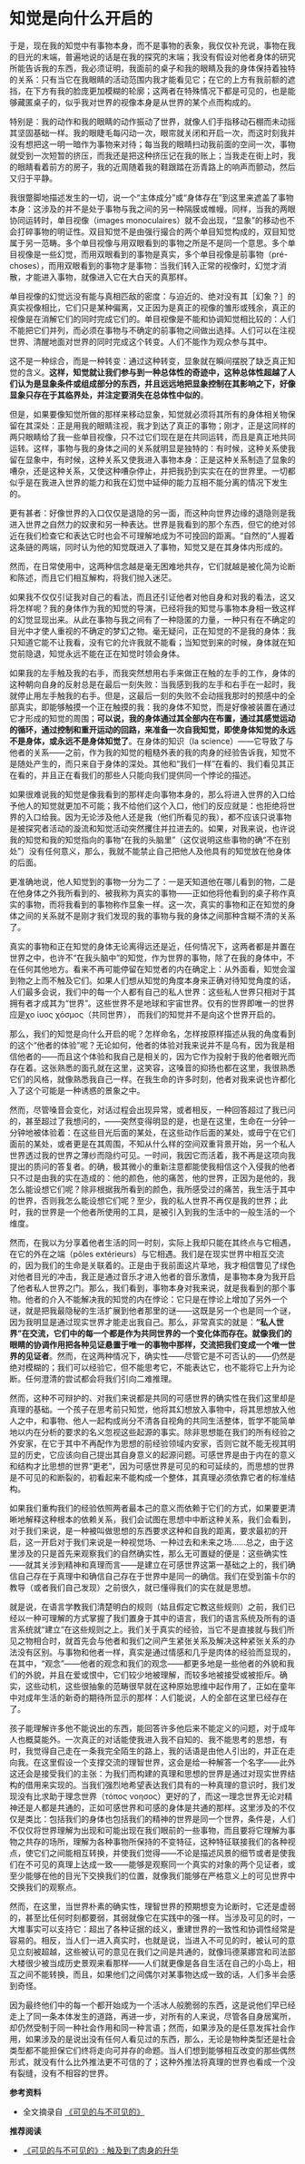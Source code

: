 # 知觉是向什么开启的


于是，现在我的知觉中有事物本身，而不是事物的表象，我仅仅补充说，事物在我的目光的末端，普遍地说的话是在我的探究的末端；我没有假设对他者身体的研究所能告诉我的东西，我必须证明，我面前的桌子和我的眼睛及我的身体保持着独特的关系：只有当它在我眼睛的活动范围内我才能看见它；在它的上方有我前额的遮挡，在下方有我的脸庞更加模糊的轮廓；这两者在特殊情况下都是可见的，也是能够藏匿桌子的，似乎我对世界的视像本身是从世界的某个点而构成的。

特别是：我的动作和我的眼睛的动作振动了世界，就像人们手指移动石棚而未动摇其坚固基础一样。我的眼睫毛每闪动一次，眼帘就关闭和开启一次，而这时刻我并没有想把这一明一暗作为事物来对待；每当我的眼睛扫动我前面的空间一次，事物就受到一次短暂的挤压，而我还是把这种挤压记在我的账上；当我走在街上时，我的眼睛看着前方的房子，我的近周随着我的鞋跟踏在沥青路上的响声而颤动，然后又归于平静。

我很蹩脚地描述发生的一切，说一个“主体成分”或“身体存在”到这里来遮盖了事物本身：这涉及的并不是处于事物与我之间的另一种隔膜或帷幔。同样，当我的两眼协同运转时，单目视像（images monoculaires）就不会出现，“显象”的移动也不会打碎事物的明证性。双目知觉不是由强行撮合的两个单目知觉构成的，双目知觉属于另一范畴。多个单目视像与用双眼看到的事物之所是不是同一个意思。多个单目视像是一些幻觉，而用双眼看到的事物是真实，多个单目视像是前事物（pré-choses），而用双眼看到的事物才是事物：当我们转入正常的视像时，幻觉才消散，才能进入事物，就像进入它在大白天的真那样。

单目视像的幻觉远没有能与真相匹敌的密度：与迫近的、绝对没有其［幻象？］的真实视像相比，它们只是某种偏离，又正因为是真正的视像的雏形或残余，真正的视像是在消解它们的同时完成它们的。单目视像是不能和协调知觉相比较的：人们不能把它们并列，而必须在事物与不确定的前事物之间做出选择。人们可以在注视世界、清醒地面对世界的同时完成这个转变。人们不能作为观众参与其中。

这不是一种综合，而是一种转变：通过这种转变，显象就在瞬间摆脱了缺乏真正知觉的含义。**这样，知觉就让我们参与到一种总体性的奇迹中，这种总体性超越了人们认为是显象条件或组成部分的东西，并且远远地把显象控制在其影响之下，好像显象只存在于其临界处，并注定要消失在总体性中似的**。

但是，如果要像知觉所做的那样来移动显象，知觉就必须将其所有的身体相关物保留在其深处：正是用我的眼睛注视，我才到达了真正的事物；刚才，正是这同样的两只眼睛给了我一些单目视像，只不过它们现在是在共同运转，而且是真正地共同运转。这样，事物与我的身体之间的关系就明显是独特的：有时候，这种关系使我留在显象中，有时候，这种关系又使我进入事物本身：正是这种关系制造了显象的嘈杂，还是这种关系，又使这种嘈杂停止，并把我扔到实实在在的世界里。一切都似乎是在我进入世界的能力和我在幻觉中延伸的能力互相不能分离的情况下发生的。

更有甚者：好像世界的入口仅仅是退隐的另一面，而这种向世界边缘的退隐则是我进入世界之自然力的奴隶和另一种表达。世界是我看到的那个东西，但它的绝对邻近在我们检查它和表达它时也会不可理解地成为不可挽回的距离。“自然的”人握着这条链的两端，同时认为他的知觉既进入了事物，知觉又是在其身体内形成的。

然而，在日常使用中，这两种信念越是毫无困难地共存，它们就越是被化简为论断和陈述，而且它们相互解构，将我们抛入迷茫。

如果我不仅仅引证我对自己的看法，而且还引证他者对他自身和对我的看法，这又将怎样呢？我的身体作为我的知觉的导演，已经将我的知觉与事物本身相一致这样的幻觉显现出来。从此在事物与我之间有了一种隐匿的力量，一种只有在不确定的目光中才使人重视的不确定的梦幻之物。毫无疑问，正在知觉的不是我的身体：我只知道它能不让我看，没有它的允许我就不能看；当知觉到来的时候，身体就在知觉前隐退，知觉永远不能在正在知觉时领会身体。

如果我的左手触及我的右手，而我突然想用右手来做正在触的左手的工作，身体的这种朝向自身的反射总是在最后一刻失败：当我感到我的左手和右手在一起时，我就停止用左手触我的右手。但是，这最后一刻的失败不会动摇我那时的预感中的全部真实，即能够触摸一个正在触摸的我：我的身体不知觉，而是好像被装置在通过它才形成的知觉的周围；**可以说，我的身体通过其全部内在布置，通过其感觉运动的循环，通过控制和重开运动的回路，来准备一次自我知觉，即使身体知觉的永远不是身体，或永远不是身体知觉了**。在身体的知识（la science）——它导致了与他者的关系——之前，作为我的知觉的粗糙外表的我的肉身的经验告诉我，知觉不是随处产生的，而只来自于身体的深处。其他和“我们一样”在看的、我们看见其正在看的，并且正在看我们的那些人只能向我们提供同一个悖论的描述。

如果很难说我的知觉是像我看到的那样走向事物本身的，那么将进入世界的入口给予他人的知觉就更加不可能；我不给他们这个入口，他们的反应就是：也拒绝将世界的入口给我。因为无论涉及他人还是我（他们所看见的我），都不应该只说事物是被探究者活动的漩流和知觉活动突然攫住并拉进去的。如果，对我来说，也许说我的知觉和我的知觉指向的事物“在我的头脑里”（这仅说明这些事物的确“不在别处”）没有任何意义，那么，我就不能禁止自己把他人及他具有的知觉放在他身体的后面。

更准确地说，他人知觉到的事物一分为二了：一是天知道他在哪儿看到的物，二是在他身体之外我所看到的、被我称为真实的事物——正如他将他看到的桌子称作真实的事物，而将我看到的事物称作显象一样。这一次，真实的事物和正在知觉的身体之间的关系就不是刚才我们发现的我的事物与我的身体之间那种含糊不清的关系了。

真实的事物和正在知觉的身体无论离得远还是近，任何情况下，这两者都是并置在世界之中，也许不“在我头脑中”的知觉，作为世界的事物，除了在我的身体中，不在任何其他地方。看来不再可能停留在知觉者的内在确定上：从外面看，知觉会溜到物之上而不触及它们。如果人们想从知觉的角度本身来正确对待知觉角度的话，人们最多会说，我们中的每一个人都有自己的私人世界：这些私人世界只相对于其拥有者才成其为“世界”。这些世界不是地球和宇宙世界。仅有的世界即唯一的世界应是χο ίυος χόσμος（共同世界）， 而我们的知觉并不是向这个世界开启的。

那么，我们的知觉是向什么开启的呢？怎样命名，怎样按原样描述从我的角度看到的这个“他者的体验”呢？无论如何，他者的体验对我来说并不是乌有，因为我是相信他者的——而且这个体验和我自己是相关的，因为它作为投射于我的他者眼光而存在着。这张熟悉的面孔就在这里，这笑容，这嗓音的抑扬也都在这里，我很熟悉它们的风格，就像熟悉我自己一样。在我生命的许多时刻，他者对我来说也许都化入了这个可能是一种诱惑的景象之中。

然而，尽管嗓音会变化，对话过程会出现异常，或者相反，一种回答超过了我已问的，甚至超过了我想问的，——突然变得明显的是，也是在这里，生命在一分钟一分钟地被体验着：在这些目光后面的某处，在这些动作后面的某处，或毋宁在它们面前的某处，或者更是在其周围，不知从什么样的空间双重背景开始，另一个私人世界透过我的世界之薄纱而隐约可见。一时间，我因它而活着，我不再是这项向我提出的质问的答复者。的确，极其微小的重新注意都能使我相信这个入侵我的他者只不过是由我的实在造成的：他的颜色，他的痛苦，他的世界，正因为是他的，我怎么能设想它们呢？除非根据我所看到的颜色，我所感受过的痛苦，我生活于其中的世界，否则我怎么能设想它们呢？至少，我的私人世界不再仅是我的世界；此时，我的世界是一个他者所使用的工具，是被引入到我的生活中的一般生活的一个维度。

然而，在我以为分享着他者生活的同一时刻，实际上我却只能在其终点与它相遇，在它的外在之端（pôles extérieurs）与它相遇。我们是在现实世界中相互交流的，因为我们的生命是关联着的。正是由于我前面这片草地，我才相信瞥见了绿色对他者目光的冲击，我正是通过音乐才进入他者的音乐激情，是事物本身为我开启了他者私人世界之门。那么，我们看到，事物本身对我来说，就是我看到的那个事物。他者的介入不能解决我的知觉的内在悖论：它只是在悖论上增加了另外一个谜，就是把我最隐秘的生活扩展到他者那里的谜——这既是另一个也是同一个谜，因为我明显是通过现实世界才能走出我自己。那么，非常真实的就是：**“私人世界”在交流，它们中的每一个都是作为共同世界的一个变化体而存在。就像我们的眼睛的协调作用把各种见证悬置于唯一的事物中那样，交流把我们变成一个唯一世界的见证者**。然而，在这两种情况下，确实性——尽管它是不可否认的——仍然是绝对模糊的；我们可以经验它，但不能思考它，不能表达它，也不能将它上升为论断。任何澄清的尝试都会将我们引向二难推理。

然而，这种不可辩护的、对我们来说都是共同的可感世界的确实性在我们这里却是真理的基础。一个孩子在思考前只知觉，他将其幻想放入事物中，将其思想放入他人之中，和事物、他人一起构成尚分不清各自视角的共同生活整体，哲学不能简单地以内在分析的要求的名义忽视这些起源的事实。除非思想能在我们的所有经验之外安家，在它于其中不再配作为思想的前经验领域内安家，否则它就不能无视其明显的历史，它应该向自己提出其自身意义的起源问题。可感世界是由于内在的意义和结构才比思想的世界“更老”，因为可感世界是可见的和可延续的，而思想的世界是不可见的和断裂的，初看起来不能构成一个整体，其真理必须依靠它者的标准结构。

如果我们重构我们的经验依照两者最本己的意义而依赖于它们的方式，如果要更清晰地解释这种根本的依赖关系，我们会试图在思想中中断这种关系，我们会看到，对于我们来说，是一种被叫做思想的东西要求这种和自我的距离，要求最初的开启，这一开启对于我们来说是一种视觉场、一种过去和未来之场……总之，由于这里涉及的只是首先来观察我们的自然确实性，那么无可置疑的便是：这些确实性——就其关涉到精神和真理而言——是建立在可感世界这第一基础之上的，我们确信自己存在于真理中和确信自己存在于世界中是同一的确信。我们在受到笛卡尔的教导（或者我们自己发现）之前很久，就已懂得我们的实在就是思想。

就是说，在语言学教我们清楚明白的规则（姑且假定它教这些规则）之前，我们已经以一种可理解的方式掌握了我们置身于其中的语言，我们的语言系统及所有的语言系统就“建立”在这些规则之上。我们关于真实的经验，当它不是直接就与我们所见之物相合时，就首先会与他者和我们之间产生紧张关系及解决这种紧张关系的办法没有区别。与事物和他者一样，真实是通过情感和几乎是肉体的经验而显现的，在其中，“观念”——他者的观念和我们的观念——都更多地是一些他者的外貌和我们的外貌，并且在爱或恨中，它们较少地被理解，而较多地被接受或被拒斥。确实，这些动机，这些很抽象的范畴很早就在这种原始思维中起作用了，正如在童年中对成年生活的新奇的期待所显示的那样：人们能说，人的全部在这里已经存在了。

孩子能理解许多他不能说出的东西，能回答许多他后来不能定义的问题，对于成年人也概莫能外。一次真正的对话能使我进入我不自知的、我不能思考的思想，有时，我觉得自己走在一条我完全陌生的路上，我的话语是由他人引出的，并正在走向我。在这里假设一个支撑交流的理智世界，这会是给一种解答一个名字——此外这还会是接受我们的主张：为我们而构建的真理和思想的世界是通过对现实世界结构的借用来实现的。当我们强烈地希望表达我们具有的一种真理的意识时，我们发现没有比求助于理念世界（τόπος νοησος）更好的了，而这一理念世界无论对精神还是人都是共通的，正如可感世界和可感的身体是共通的那样。这里涉及的不仅仅是类比：包括我们的身体也包括我们的精神的世界是同一个世界，条件是，人们不仅仅将世界理解为出现和可能出现在我们眼前的一些事物，而且要将它理解为事物之共存的场所，理解为各种事物所保持的不变特征，这种特征联接我们的各种视点，使它们之间能相互转换，并使我们觉得——不论是描述风景的细节或者是使我们在不可见的真理上达成一致——能够是观察同一个真实的对象的两个见证者，或至少能够在他的目光下交换我们的位置，就像我们能够在严格意义上的可见世界中交换我们的观察点。

然而，在这里，当世界朴素的确实性，理智世界的预期想变为论断时，它还是虚弱的，甚至比任何时刻都要弱，其弱就像它在实践中的强一样。当涉及可见的时，一大堆事实可以支持它：超出了各种证据的歧义，重建世界的一致性和协调性经常是容易的。相反，当人们一进入真实时，也就是说，当进入不可见的时，被认可的意见立刻被超越，这些被认可的意见在我们之间是共通的，就像玛德莱娜宫和司法部大楼很少被当成历史景观来看那样——人们就更像是各自生活在自己的小岛上，相互之间不能转换，而且，如果他们之间偶尔对某事物达成一致的话，人们多半会感到奇怪。

因为最终他们中的每一个都开始成为一个活冰人般脆弱的东西，这是说他们早已经走上了同一条本体发生的道路，再进一步，对所有的人来说，尽管各自身居寓所，却仍然受制于同一种社会作用和同一种言语；然而，如果涉及的是任意发挥社会作用，如果涉及的是说出没有任何人看见过的东西，那么，无论是物种类型还是社会类型都不能担保它们终将走向可并存的命题。当人们想到能够相互改变的那些偶然形式，就没有什么比外推法更不可信的了；这种外推法将真理的世界也看成一个没有裂缝，没有不相容的世界。

**参考资料**

- 全文摘录自 [《可见的与不可见的》](https://book.douban.com/subject/3069521/)

**推荐阅读**

- [《可见的与不可见的》: 触及到了肉身的升华](http://www.qh505.com/blog/post/4714.html)
